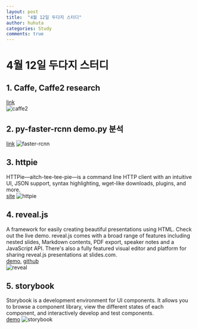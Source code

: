 ```yaml
---
layout: post
title:  "4월 12일 두다지 스터디"
author: huhuta
categories: Study
comments: true
---
```


# 4월 12일 두다지 스터디

## 1. Caffe, Caffe2 research
[link](/machine_learning/2018/04/04/caffe-caffe2-tensorflow.html)  
![caffe2](https://6lli539m39y3hpkelqsm3c2fg-wpengine.netdna-ssl.com/wp-content/uploads/2017/04/Caffe2-logo.png)  

## 2. py-faster-rcnn demo.py 분석
[link](/machine_learning/2018/04/12/py-faster-rcnn-demo.html)
![faster-rcnn](https://bigsnarf.files.wordpress.com/2016/11/pedesterian_detection.png?w=630)

## 3. httpie
HTTPie—aitch-tee-tee-pie—is a command line HTTP client with an intuitive UI, JSON support, syntax highlighting, wget-like downloads, plugins, and more.  
[site](https://httpie.org/)
![httpie](https://httpie.org/static/img/httpie2.png?v=72661be530fde9d07e03be9df60312da)

## 4. reveal.js
A framework for easily creating beautiful presentations using HTML. Check out the live demo.
reveal.js comes with a broad range of features including nested slides, Markdown contents, PDF export, speaker notes and a JavaScript API. There's also a fully featured visual editor and platform for sharing reveal.js presentations at slides.com.  
[demo](https://revealjs.com/#/),  [github](https://github.com/hakimel/reveal.js/)  
![reveal](http://jquer.in/wp-content/uploads/2012/07/reveal-js.jpg)
## 5. storybook
Storybook is a development environment for UI components. It allows you to browse a component library, view the different states of each component, and interactively develop and test components.  
[demo](https://bufferapp.github.io/buffer-components/)
![storybook](https://github.com/storybooks/storybook/raw/master/app/react/docs/demo.gif)


